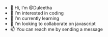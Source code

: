 - 👋 Hi, I’m @Duleetha
- 👀 I’m interested in coding
- 🌱 I’m currently learning 
- 💞️ I’m looking to collaborate on javascript
- 📫 You can reach me by sending a message

<!---
Duleetha-bit/Duleetha-bit is a ✨ special ✨ repository because its `README.md` (this file) appears on your GitHub profile.
You can click the Preview link to take a look at your changes.
--->
